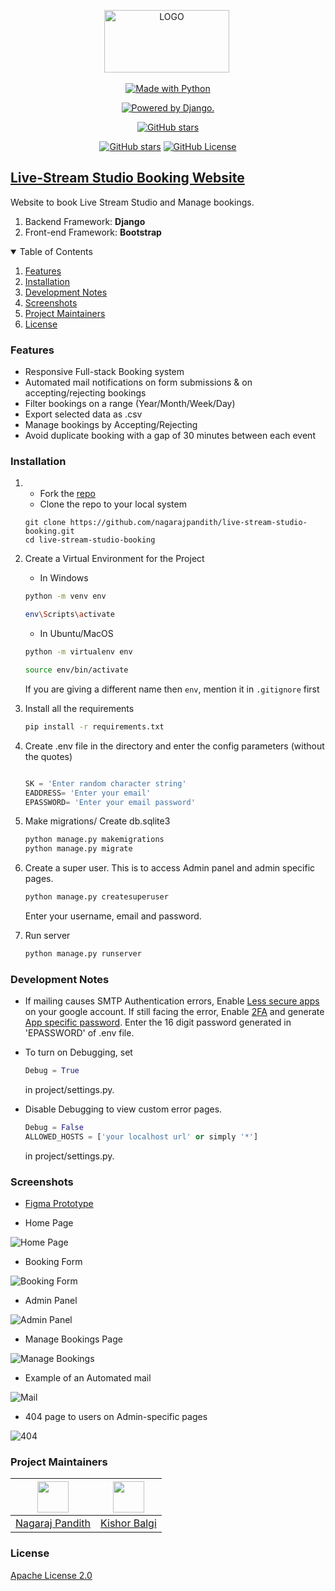 <p align="center"> 
 <img src="https://raw.githubusercontent.com/nagarajpandith/live-stream-studio-booking/main/static/img/Logo.png?token=GHSAT0AAAAAABQJ6S5JNVU4ZPCAWL3B4N7WYP76GIA" alt="LOGO" border="0" width=200 height=100/>&nbsp;</a></p>

<p align="center">
<a href="https://www.python.org/"><img src="https://forthebadge.com/images/badges/made-with-python.svg" border="0" title="Made with Python" />
</p>

<p align="center">
<a href="http://www.djangoproject.com/"><img src="https://www.djangoproject.com/m/img/badges/djangopowered126x54.gif" border="0" alt="Powered by Django." title="Powered by Django." /></a>  
</p>
  
<p align="center">
<a href="https://github.com/nagarajpandith/live-stream-studio-booking/stargazers"><img alt="GitHub stars" src="https://img.shields.io/github/stars/nagarajpandith/live-stream-studio-booking?style=for-the-badge"></a>
</p>

<p align="center">
<a href="https://github.com/nagarajpandith/live-stream-studio-booking/"><img alt="GitHub stars" src="https://img.shields.io/github/last-commit/nagarajpandith/live-stream-studio-booking"></a>
<a href="https://github.com/nagarajpandith/live-stream-studio-booking/blob/main/LICENSE"><img alt="GitHub License" src="https://img.shields.io/github/license/nagarajpandith/live-stream-studio-booking"></a>
</p>

## [Live-Stream Studio Booking Website]()
Website to book Live Stream Studio and Manage bookings. 
1. Backend Framework: **Django**
2. Front-end Framework: **Bootstrap**

<details open="open">
  <summary>Table of Contents</summary>
  <ol>
    <li><a href="#features">Features</a></li>
    <li><a href="#installation">Installation</a></li>
    <li><a href="#development-notes">Development Notes</a></li>
    <li><a href="#screenshots">Screenshots</a></li>
    <li><a href="#project-maintainers">Project Maintainers</a></li>
    <li><a href="#license">License</a></li>
  </ol>
</details>

### Features
- Responsive Full-stack Booking system
- Automated mail notifications on form submissions & on accepting/rejecting bookings
- Filter bookings on a range (Year/Month/Week/Day)
- Export selected data as .csv
- Manage bookings by Accepting/Rejecting 
- Avoid duplicate booking with a gap of 30 minutes between each event

### Installation
1. - Fork the [repo](https://github.com/nagarajpandith/live-stream-studio-booking)
   - Clone the repo to your local system
    ```git
    git clone https://github.com/nagarajpandith/live-stream-studio-booking.git
    cd live-stream-studio-booking 
    ```
2. Create a Virtual Environment for the Project
    - In Windows
    ```bash
    python -m venv env
    
    env\Scripts\activate
    ```

    - In Ubuntu/MacOS
    ```bash
    python -m virtualenv env
    
    source env/bin/activate
    ```
    If you are giving a different name then `env`, mention it in `.gitignore` first   

3. Install all the requirements
    ```bash
    pip install -r requirements.txt
    ```
4. Create .env file in the directory and enter the config parameters (without the quotes)
    ```python
   
   SK = 'Enter random character string'
   EADDRESS= 'Enter your email'
   EPASSWORD= 'Enter your email password'

    ```
    
5. Make migrations/ Create db.sqlite3

    ```bash
    python manage.py makemigrations
    python manage.py migrate
    ```
6. Create a super user.
    This is to access Admin panel and admin specific pages.
    ```djangotemplate
    python manage.py createsuperuser
    ```
    Enter your username, email and password.
    
7. Run server
    ```bash
    python manage.py runserver
    ```
    
### Development Notes
- If mailing causes SMTP Authentication errors, Enable [Less secure apps](https://www.google.com/settings/security/lesssecureapps) on your google account. If still facing the error, Enable [2FA](https://myaccount.google.com/signinoptions/two-step-verification/enroll-welcome?pli=1) and generate [App specific password](https://support.google.com/accounts/answer/185833?hl=en). Enter the 16 digit password generated in 'EPASSWORD' of .env file.

- To turn on Debugging, set
    ```python
    Debug = True 
    ```
    in project/settings.py.
    
- Disable Debugging to view custom error pages. 
    ```python
    Debug = False
    ALLOWED_HOSTS = ['your localhost url' or simply '*']
    ```
    in project/settings.py. 

### Screenshots
- [Figma Prototype](https://www.figma.com/file/WwhHu8pqO9LTpj8t4LoQjQ/Live-Stream-Studio-Website-Prototype)

- Home Page
<img src="https://i.postimg.cc/zBC0xbjw/Screenshot-2022-01-30-at-10-22-46-PM.png" alt="Home Page">

- Booking Form
<img src="https://i.postimg.cc/65gnG6VB/Screenshot-2022-01-30-at-10-24-44-PM.png" alt="Booking Form">

- Admin Panel
<img src="https://i.postimg.cc/Hnj8VFVJ/Screenshot-2022-01-30-at-10-29-57-PM.png" alt="Admin Panel">

- Manage Bookings Page
<img src="https://i.postimg.cc/pTLp63Q0/Screenshot-2022-01-30-at-10-31-31-PM.png" alt="Manage Bookings">

- Example of an Automated mail
<img src="https://i.postimg.cc/638GQD78/Screenshot-2022-01-30-at-10-36-31-PM.png" alt="Mail">

- 404 page to users on Admin-specific pages
<img src="https://i.postimg.cc/sx1mRrbd/Screenshot-2022-01-31-at-8-57-49-AM.png" alt="404">

### Project Maintainers
| <img src = "https://avatars.githubusercontent.com/u/83623339?v=4" width="50px"> | <img src = "https://avatars.githubusercontent.com/u/75678927?v=4" width="50px"> | 
| :----------------------------------------------------------: | :----------------------------------------------------------: | 
| [Nagaraj Pandith](https://github.com/nagarajpandith/) |  [Kishor Balgi](https://github.com/KishorBalgi/)   |

### License
[Apache License 2.0](https://github.com/nagarajpandith/live-stream-studio-booking/blob/master/LICENSE)